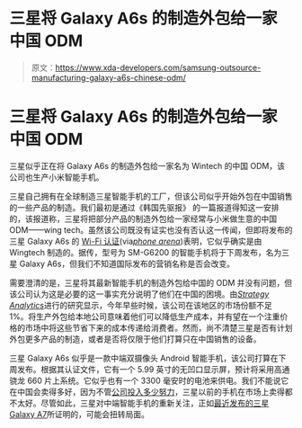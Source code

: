 # 三星将 Galaxy A6s 的制造外包给一家中国 ODM

> 原文：<https://www.xda-developers.com/samsung-outsource-manufacturing-galaxy-a6s-chinese-odm/>

# 三星将 Galaxy A6s 的制造外包给一家中国 ODM

三星似乎正在将 Galaxy A6s 的制造外包给一家名为 Wintech 的中国 ODM，该公司也生产小米智能手机。

三星自己拥有在全球制造三星智能手机的工厂，但该公司似乎开始外包在中国销售的一些产品的制造。我们最初是通过《韩国先驱报》 的一篇报道得知这一安排的，该报道称，三星将把部分产品的制造外包给一家经常与小米做生意的中国 ODM——wing tech。虽然该公司既没有证实也没有否认这一传闻，但即将发布的三星 Galaxy A6s 的 [Wi-Fi 认证](https://www.wi-fi.org/content/search-page?keys=WFA79361)(via[*phone arena*](https://www.phonearena.com/news/Samsung-Galaxy-A6s-Wi-Fi-certification_id109634))表明，它似乎确实是由 Wingtech 制造的。据传，型号为 SM-G6200 的智能手机将于下周发布，名为三星 Galaxy A6s，但我们不知道国际发布的营销名称是否会改变。

需要澄清的是，三星将其最新智能手机的制造外包给中国的 ODM 并没有问题，但该公司认为这是必要的这一事实充分说明了他们在中国的困境。由[*Strategy Analytics*](http://www.theinvestor.co.kr/view.php?ud=20180803000152)进行的研究显示，今年早些时候，该公司在该地区的市场份额不足 1%。将生产外包给本地公司意味着他们可以降低生产成本，并有望在一个注重价格的市场中将这些节省下来的成本传递给消费者。然而，尚不清楚三星是否有计划外包更多产品的制造，或者是否将仅限于他们打算只在中国销售的设备。

三星 Galaxy A6s 似乎是一款中端双摄像头 Android 智能手机，该公司打算在下周发布。根据其认证文件，它有一个 5.99 英寸的无凹口显示屏，预计将采用高通骁龙 660 片上系统。它似乎也有一个 3300 毫安时的电池来供电。我们不能说它在中国会卖得多好，因为不管[公司投入多少努力](https://www.xda-developers.com/samsung-galaxy-s-light-luxury-china/)，三星以前的手机在市场上卖得都不太好。尽管如此，三星对中端智能手机的重新关注，正如[最近发布的三星 Galaxy A7](https://www.xda-developers.com/samsung-galaxy-a7-2018-specifications-pricing-availability-renders/)所证明的，可能会扭转局面。